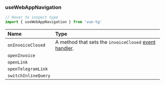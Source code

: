 ### useWebAppNavigation

```ts twoslash
// Hover to inspect type
import { useWebAppNavigation } from 'vue-tg'
```

| Name                | Type                                                                                                              |
| :------------------ | :---------------------------------------------------------------------------------------------------------------- |
| `onInvoiceClosed`   | <Badge type="tip" text="Bot API 6.1+" /> A method that sets the `invoiceClosed` [event handler](#event-handling). |
| `openInvoice`       | <!--@include: @/generated/WebApp-openInvoice.md -->                                                               |
| `openLink`          | <!--@include: @/generated/WebApp-openLink.md -->                                                                  |
| `openTelegramLink`  | <!--@include: @/generated/WebApp-openTelegramLink.md -->                                                          |
| `switchInlineQuery` | <!--@include: @/generated/WebApp-switchInlineQuery.md -->                                                         |
